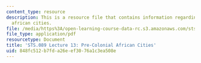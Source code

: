 ```yaml
---
content_type: resource
description: This is a resource file that contains information regarding lecture 13pre-colonial
  african cities.
file: /media/https%3A/open-learning-course-data-rc.s3.amazonaws.com/sts-089-technology-and-innovation-in-africa-fall-2014/848fc512b7fda26eef3076a1c3ea508e_MITSTS_089F14_Lecture13.pdf
file_type: application/pdf
resourcetype: Document
title: 'STS.089 Lecture 13: Pre-Colonial African Cities'
uid: 848fc512-b7fd-a26e-ef30-76a1c3ea508e
---
```

